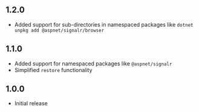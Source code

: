 ## 1.2.0

- Added support for sub-directories in namespaced packages like `dotnet unpkg add @aspnet/signalr/browser`

## 1.1.0

- Added support for namespaced packages like `@aspnet/signalr`
- Simplified `restore` functionality

## 1.0.0

- Initial release
